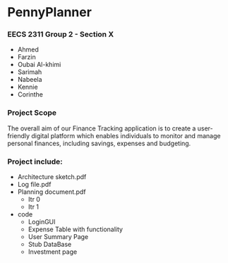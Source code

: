 # PennyPlanner
### EECS 2311 Group 2 - Section X
- Ahmed
- Farzin
- Oubai Al-khimi
- Sarimah
- Nabeela
- Kennie
- Corinthe

### Project Scope 
The overall aim of our Finance Tracking application is to create a user-friendly digital platform which enables individuals to monitor and manage personal finances, including savings, expenses and budgeting.

### Project include:
- Architecture sketch.pdf
- Log file.pdf
- Planning document.pdf
  - Itr 0
  - Itr 1
- code
  - LoginGUI
  - Expense Table with functionality
  - User Summary Page
  - Stub DataBase
  - Investment page 
   	 	 

